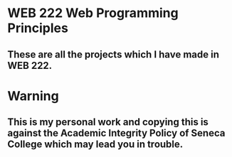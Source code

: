 # WEB 222 Web Programming Principles

## These are all the projects which I have made in WEB 222.

# Warning

## This is my personal work and copying this is against the Academic Integrity Policy of Seneca College which may lead you in trouble.
